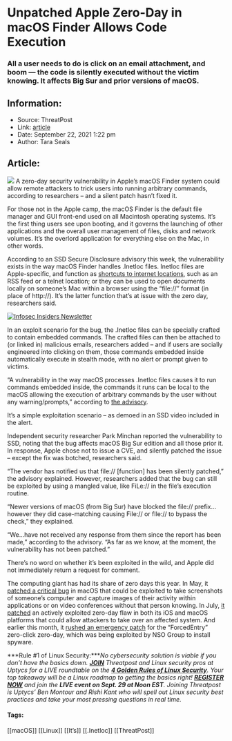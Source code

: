 # Unpatched Apple Zero-Day in macOS Finder Allows Code Execution
### All a user needs to do is click on an email attachment, and boom — the code is silently executed without the victim knowing. It affects Big Sur and prior versions of macOS.

## Information:
+ Source: ThreatPost
+ Link: [article](https://kasperskycontenthub.com/threatpost-global/?p=174915)
+ Date: September 22, 2021  1:22 pm
+ Author: Tara Seals


## Article:
![](https://media.threatpost.com/wp-content/uploads/sites/103/2021/09/22125219/Big-Sur-e1632329554949.jpg)
A zero-day security vulnerability in Apple’s macOS Finder system could allow remote attackers to trick users into running arbitrary commands, according to researchers – and a silent patch hasn’t fixed it.


For those not in the Apple camp, the macOS Finder is the default file manager and GUI front-end used on all Macintosh operating systems. It’s the first thing users see upon booting, and it governs the launching of other applications and the overall user management of files, disks and network volumes. It’s the overlord application for everything else on the Mac, in other words.


According to an SSD Secure Disclosure advisory this week, the vulnerability exists in the way macOS Finder handles .Inetloc files. Inetloc files are Apple-specific, and function as [shortcuts to internet locations](https://fileinfo.com/extension/inetloc), such as an RSS feed or a telnet location; or they can be used to open documents locally on someone’s Mac within a browser using the “file://” format (in place of http://). It’s the latter function that’s at issue with the zero day, researchers said.


[![Infosec Insiders Newsletter](https://media.threatpost.com/wp-content/uploads/sites/103/2021/07/10165815/infosec_insiders_in_article_promo.png)](https://threatpost.com/infosec-insider-subscription-page/?utm_source=ART&utm_medium=ART&utm_campaign=InfosecInsiders_Newsletter_Promo/)


In an exploit scenario for the bug, the .Inetloc files can be specially crafted to contain embedded commands. The crafted files can then be attached to (or linked in) malicious emails, researchers added – and if users are socially engineered into clicking on them, those commands embedded inside automatically execute in stealth mode, with no alert or prompt given to victims.


“A vulnerability in the way macOS processes .Inetloc files causes it to run commands embedded inside, the commands it runs can be local to the macOS allowing the execution of arbitrary commands by the user without any warning/prompts,” according to [the advisory](https://ssd-disclosure.com/ssd-advisory-macos-finder-rce/).


It’s a simple exploitation scenario – as demoed in an SSD video included in the alert.


Independent security researcher Park Minchan reported the vulnerability to SSD, noting that the bug affects macOS Big Sur edition and all those prior it. In response, Apple chose not to issue a CVE, and silently patched the issue – except the fix was botched, researchers said.


“The vendor has notified us that file:// [function] has been silently patched,” the advisory explained. However, researchers added that the bug can still be exploited by using a mangled value, like FiLe:// in the file’s execution routine.


“Newer versions of macOS (from Big Sur) have blocked the file:// prefix…however they did case-matching causing File:// or fIle:// to bypass the check,” they explained.


“We…have not received any response from them since the report has been made,” according to the advisory. “As far as we know, at the moment, the vulnerability has not been patched.”


There’s no word on whether it’s been exploited in the wild, and Apple did not immediately return a request for comment.


The computing giant has had its share of zero days this year. In May, it [patched a critical bug](https://threatpost.com/apple-patches-zero-day-flaw-in-macos-that-allows-for-sneaky-screenshots/166428/) in macOS that could be exploited to take screenshots of someone’s computer and capture images of their activity within applications or on video conferences without that person knowing. In July, [it patched](https://threatpost.com/apple-patches-actively-exploited-zero-day-in-ios-macos/168177/) an actively exploited zero-day flaw in both its iOS and macOS platforms that could allow attackers to take over an affected system. And earlier this month, it [rushed an emergency patch](https://threatpost.com/apple-emergency-fix-nso-zero-click-zero-day/169416/) for the “ForcedEntry” zero-click zero-day, which was being exploited by NSO Group to install spyware.


***Rule #1 of Linux Security:****No cybersecurity solution is viable if you don’t have the basics down. [**JOIN**](https://threatpost.com/webinars/4-golden-rules-linux-security/?utm_source=ART&utm_medium=ART&utm_campaign=September_Uptycs_Webinar) Threatpost and Linux security pros at Uptycs for a LIVE roundtable on the [**4 Golden Rules of Linux Security**](https://threatpost.com/webinars/4-golden-rules-linux-security/?utm_source=ART&utm_medium=ART&utm_campaign=September_Uptycs_Webinar). Your top takeaway will be a Linux roadmap to getting the basics right! [**REGISTER NOW**](https://threatpost.com/webinars/4-golden-rules-linux-security/?utm_source=ART&utm_medium=ART&utm_campaign=September_Uptycs_Webinar) and join the **LIVE event on Sept. 29 at Noon EST**. Joining Threatpost is Uptycs’ Ben Montour and Rishi Kant who will spell out Linux security best practices and take your most pressing questions in real time.*




#### Tags:
[[macOS]] [[Linux]] [[It’s]] [[.Inetloc]] [[ThreatPost]]
